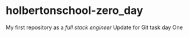 # holbertonschool-zero_day
My first repository as a _full stack engineer_
Update for Git task day One
